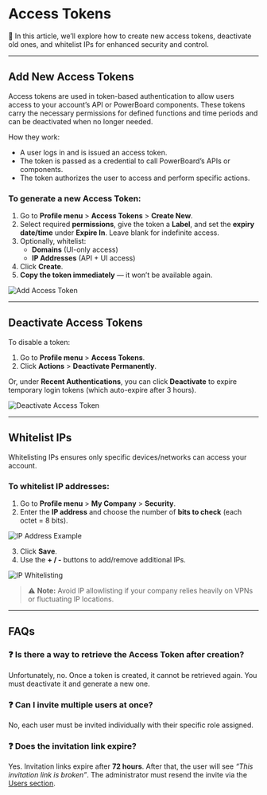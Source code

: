 # Access Tokens

📘 In this article, we’ll explore how to create new access tokens, deactivate old ones, and whitelist IPs for enhanced security and control.

---

## Add New Access Tokens

Access tokens are used in token-based authentication to allow users access to your account’s API or PowerBoard components. These tokens carry the necessary permissions for defined functions and time periods and can be deactivated when no longer needed.

How they work:
- A user logs in and is issued an access token.
- The token is passed as a credential to call PowerBoard’s APIs or components.
- The token authorizes the user to access and perform specific actions.

### To generate a new Access Token:

1. Go to **Profile menu** > **Access Tokens** > **Create New**.
2. Select required **permissions**, give the token a **Label**, and set the **expiry date/time** under **Expire In**. Leave blank for indefinite access.
3. Optionally, whitelist:
   - **Domains** (UI-only access)
   - **IP Addresses** (API + UI access)
4. Click **Create**.
5. **Copy the token immediately** — it won’t be available again.

![Add Access Token](https://files.readme.io/62e056b-image.png)

---

## Deactivate Access Tokens

To disable a token:

1. Go to **Profile menu** > **Access Tokens**.
2. Click **Actions** > **Deactivate Permanently**.

Or, under **Recent Authentications**, you can click **Deactivate** to expire temporary login tokens (which auto-expire after 3 hours).

![Deactivate Access Token](https://files.readme.io/88ef0d3-image.png)

---

## Whitelist IPs

Whitelisting IPs ensures only specific devices/networks can access your account.

### To whitelist IP addresses:

1. Go to **Profile menu** > **My Company** > **Security**.
2. Enter the **IP address** and choose the number of **bits to check** (each octet = 8 bits).

![IP Address Example](https://files.readme.io/1aa74cf-IPv4_address_in_dotted-decimal_notation.png)

3. Click **Save**.
4. Use the **+ / -** buttons to add/remove additional IPs.

![IP Whitelisting](https://files.readme.io/b875ab2-image.png)

> ⚠️ **Note:** Avoid IP allowlisting if your company relies heavily on VPNs or fluctuating IP locations.

---

## FAQs

### ❓ Is there a way to retrieve the Access Token after creation?

Unfortunately, no. Once a token is created, it cannot be retrieved again. You must deactivate it and generate a new one.

### ❓ Can I invite multiple users at once?

No, each user must be invited individually with their specific role assigned.

### ❓ Does the invitation link expire?

Yes. Invitation links expire after **72 hours**. After that, the user will see _“This invitation link is broken”_. The administrator must resend the invite via the [Users section](/docs/users).
